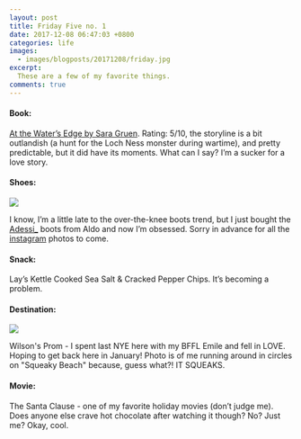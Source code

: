 ```yaml
---
layout: post
title: Friday Five no. 1
date: 2017-12-08 06:47:03 +0800
categories: life
images:
  - images/blogposts/20171208/friday.jpg
excerpt:
  These are a few of my favorite things.
comments: true
---
```


<h4>Book:</h4>
<a href="http://rstyle.me/~acYJw">At the Water’s Edge by Sara Gruen</a>. Rating: 5/10, the storyline is a bit outlandish (a hunt for the Loch Ness monster during wartime), and pretty predictable, but it did have its moments. What can I say? I’m a sucker for a love story.

<h4>Shoes:</h4>
<img src="/images/blogposts/20171208/adessi.jpg">

I know, I’m a little late to the over-the-knee boots trend, but I just bought the <a href="http://rstyle.me/~acXFZ">Adessi_</a> boots from Aldo and now I’m obsessed. Sorry in advance for all the <a href="https://www.instagram.com/samisfierce">instagram</a> photos to come.

<h4>Snack:</h4>
Lay’s Kettle Cooked Sea Salt & Cracked Pepper Chips. It’s becoming a problem.

<h4>Destination:</h4>
<img src="/images/blogposts/20171208/squeak.jpg">

Wilson's Prom - I spent last NYE here with my BFFL Emile and fell in LOVE. Hoping to get back here in January! Photo is of me running around in circles on "Squeaky Beach" because, guess what?! IT SQUEAKS.

<h4>Movie:</h4>
The Santa Clause - one of my favorite holiday movies (don’t judge me). Does anyone else crave hot chocolate after watching it though? No? Just me? Okay, cool.
